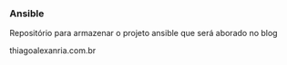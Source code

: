 ### Ansible

Repositório para armazenar o projeto ansible que será aborado no blog

thiagoalexanria.com.br